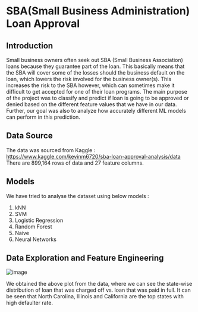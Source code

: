 # SBA(Small Business Administration) Loan Approval 

## Introduction
Small business owners often seek out SBA (Small Business Association) loans because they guarantee part of the loan. This basically means that the SBA will cover some of the losses should the business default on the loan, which lowers the risk involved for the business owner(s). This increases the risk to the SBA however, which can sometimes make it difficult to get accepted for one of their loan programs. 
The main purpose of the project was to classify and predict if loan is going to be approved or denied based on the different feature values that we have in our data. Further, our goal was also to analyze how accurately different ML models can perform in this prediction.

## Data Source 
The data was sourced from Kaggle : 
https://www.kaggle.com/kevinm6720/sba-loan-approval-analysis/data 
There are 899,164 rows of data and 27 feature columns.

## Models 
We have tried to analyse the dataset using below models :
1. kNN
2. SVM
3. Logistic Regression
4. Random Forest
5. Naive
6. Neural Networks

## Data Exploration and Feature Engineering 

![image](https://user-images.githubusercontent.com/91768855/151626135-1df6b749-441f-4576-8928-74d43eb45195.png)

We obtained the above plot from the data, where we can see the state-wise distribution of loan that was charged off vs. loan that was paid in full. It can be seen that North Carolina, Illinois and California are the top states with high defaulter rate.
